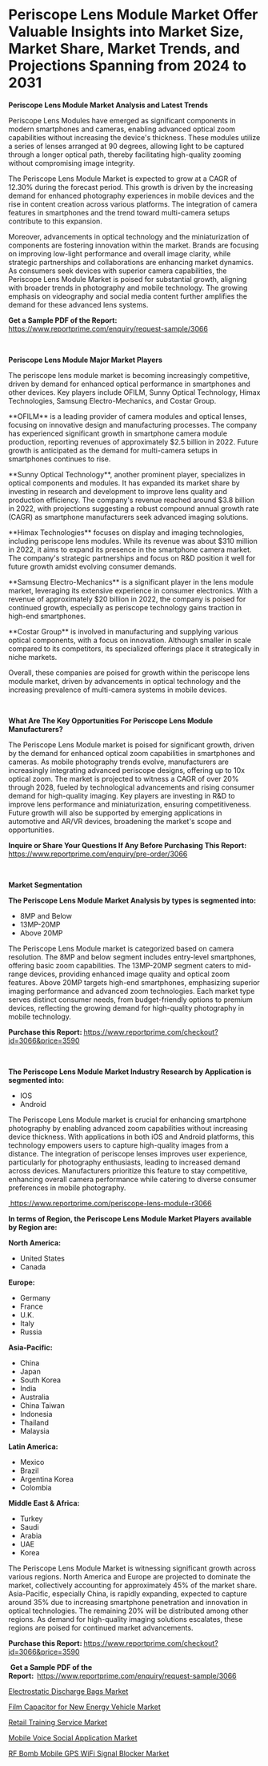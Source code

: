 <p><h1>Periscope Lens Module Market Offer Valuable Insights into Market Size, Market Share, Market Trends, and Projections Spanning from 2024 to 2031</h1></p><p><strong>Periscope Lens Module Market Analysis and Latest Trends</strong></p>
<p><p>Periscope Lens Modules have emerged as significant components in modern smartphones and cameras, enabling advanced optical zoom capabilities without increasing the device's thickness. These modules utilize a series of lenses arranged at 90 degrees, allowing light to be captured through a longer optical path, thereby facilitating high-quality zooming without compromising image integrity.</p><p>The Periscope Lens Module Market is expected to grow at a CAGR of 12.30% during the forecast period. This growth is driven by the increasing demand for enhanced photography experiences in mobile devices and the rise in content creation across various platforms. The integration of camera features in smartphones and the trend toward multi-camera setups contribute to this expansion. </p><p>Moreover, advancements in optical technology and the miniaturization of components are fostering innovation within the market. Brands are focusing on improving low-light performance and overall image clarity, while strategic partnerships and collaborations are enhancing market dynamics. As consumers seek devices with superior camera capabilities, the Periscope Lens Module Market is poised for substantial growth, aligning with broader trends in photography and mobile technology. The growing emphasis on videography and social media content further amplifies the demand for these advanced lens systems.</p></p>
<p><strong>Get a Sample PDF of the Report:&nbsp;</strong> <a href="https://www.reportprime.com/enquiry/request-sample/3066?utm_campaign=31&utm_medium=2&utm_source=Github&utm_content=ia&utm_term=27112024&utm_id=periscope-lens-module">https://www.reportprime.com/enquiry/request-sample/3066</a></p>
<p>&nbsp;</p>
<p><strong>Periscope Lens Module Major Market Players</strong></p>
<p><p>The periscope lens module market is becoming increasingly competitive, driven by demand for enhanced optical performance in smartphones and other devices. Key players include OFILM, Sunny Optical Technology, Himax Technologies, Samsung Electro-Mechanics, and Costar Group.</p><p>**OFILM** is a leading provider of camera modules and optical lenses, focusing on innovative design and manufacturing processes. The company has experienced significant growth in smartphone camera module production, reporting revenues of approximately $2.5 billion in 2022. Future growth is anticipated as the demand for multi-camera setups in smartphones continues to rise.</p><p>**Sunny Optical Technology**, another prominent player, specializes in optical components and modules. It has expanded its market share by investing in research and development to improve lens quality and production efficiency. The company's revenue reached around $3.8 billion in 2022, with projections suggesting a robust compound annual growth rate (CAGR) as smartphone manufacturers seek advanced imaging solutions.</p><p>**Himax Technologies** focuses on display and imaging technologies, including periscope lens modules. While its revenue was about $310 million in 2022, it aims to expand its presence in the smartphone camera market. The company's strategic partnerships and focus on R&D position it well for future growth amidst evolving consumer demands.</p><p>**Samsung Electro-Mechanics** is a significant player in the lens module market, leveraging its extensive experience in consumer electronics. With a revenue of approximately $20 billion in 2022, the company is poised for continued growth, especially as periscope technology gains traction in high-end smartphones.</p><p>**Costar Group** is involved in manufacturing and supplying various optical components, with a focus on innovation. Although smaller in scale compared to its competitors, its specialized offerings place it strategically in niche markets.</p><p>Overall, these companies are poised for growth within the periscope lens module market, driven by advancements in optical technology and the increasing prevalence of multi-camera systems in mobile devices.</p></p>
<p>&nbsp;</p>
<p><strong>What Are The Key Opportunities For Periscope Lens Module Manufacturers?</strong></p>
<p><p>The Periscope Lens Module market is poised for significant growth, driven by the demand for enhanced optical zoom capabilities in smartphones and cameras. As mobile photography trends evolve, manufacturers are increasingly integrating advanced periscope designs, offering up to 10x optical zoom. The market is projected to witness a CAGR of over 20% through 2028, fueled by technological advancements and rising consumer demand for high-quality imaging. Key players are investing in R&D to improve lens performance and miniaturization, ensuring competitiveness. Future growth will also be supported by emerging applications in automotive and AR/VR devices, broadening the market's scope and opportunities.</p></p>
<p><strong>Inquire or Share Your Questions If Any Before Purchasing This Report:</strong> <a href="https://www.reportprime.com/enquiry/pre-order/3066?utm_campaign=31&utm_medium=2&utm_source=Github&utm_content=ia&utm_term=27112024&utm_id=periscope-lens-module">https://www.reportprime.com/enquiry/pre-order/3066</a></p>
<p>&nbsp;</p>
<p><strong>Market Segmentation</strong></p>
<p><strong>The Periscope Lens Module Market Analysis by types is segmented into:</strong></p>
<p><ul><li>8MP and Below</li><li>13MP-20MP</li><li>Above 20MP</li></ul></p>
<p><p>The Periscope Lens Module market is categorized based on camera resolution. The 8MP and below segment includes entry-level smartphones, offering basic zoom capabilities. The 13MP-20MP segment caters to mid-range devices, providing enhanced image quality and optical zoom features. Above 20MP targets high-end smartphones, emphasizing superior imaging performance and advanced zoom technologies. Each market type serves distinct consumer needs, from budget-friendly options to premium devices, reflecting the growing demand for high-quality photography in mobile technology.</p></p>
<p><strong>Purchase this Report:&nbsp;</strong><a href="https://www.reportprime.com/checkout?id=3066&price=3590&utm_campaign=31&utm_medium=2&utm_source=Github&utm_content=ia&utm_term=27112024&utm_id=periscope-lens-module">https://www.reportprime.com/checkout?id=3066&price=3590</a></p>
<p>&nbsp;</p>
<p><strong>The Periscope Lens Module Market Industry Research by Application is segmented into:</strong></p>
<p><ul><li>IOS</li><li>Android</li></ul></p>
<p><p>The Periscope Lens Module market is crucial for enhancing smartphone photography by enabling advanced zoom capabilities without increasing device thickness. With applications in both iOS and Android platforms, this technology empowers users to capture high-quality images from a distance. The integration of periscope lenses improves user experience, particularly for photography enthusiasts, leading to increased demand across devices. Manufacturers prioritize this feature to stay competitive, enhancing overall camera performance while catering to diverse consumer preferences in mobile photography.</p></p>
<p><a href="https://www.reportprime.com/periscope-lens-module-r3066?utm_campaign=31&utm_medium=2&utm_source=Github&utm_content=ia&utm_term=27112024&utm_id=periscope-lens-module">&nbsp;https://www.reportprime.com/periscope-lens-module-r3066</a></p>
<p><strong>In terms of Region, the Periscope Lens Module Market Players available by Region are:</strong></p>
<p>
    <p> <strong> North America: </strong>
        <ul>
            <li>United States</li>
            <li>Canada</li>
        </ul>
        </p> 
    <p> <strong> Europe: </strong>
        <ul>
            <li>Germany</li>
            <li>France</li>
            <li>U.K.</li>
            <li>Italy</li>
            <li>Russia</li>
        </ul>
        </p> 
    <p> <strong> Asia-Pacific: </strong>
        <ul>
            <li>China</li>
            <li>Japan</li>
            <li>South Korea</li>
            <li>India</li>
            <li>Australia</li>
            <li>China Taiwan</li>
            <li>Indonesia</li>
            <li>Thailand</li>
            <li>Malaysia</li>
        </ul>
        </p> 
    <p> <strong> Latin America: </strong>
        <ul>
            <li>Mexico</li>
            <li>Brazil</li>
            <li>Argentina Korea</li>
            <li>Colombia</li>
        </ul>
        </p> 
    <p> <strong> Middle East & Africa: </strong>
        <ul>
            <li>Turkey</li>
            <li>Saudi</li>
            <li>Arabia</li>
            <li>UAE</li>
            <li>Korea</li>
        </ul>
    </p>
    </p>
<p><p>The Periscope Lens Module Market is witnessing significant growth across various regions. North America and Europe are projected to dominate the market, collectively accounting for approximately 45% of the market share. Asia-Pacific, especially China, is rapidly expanding, expected to capture around 35% due to increasing smartphone penetration and innovation in optical technologies. The remaining 20% will be distributed among other regions. As demand for high-quality imaging solutions escalates, these regions are poised for continued market advancements.</p></p>
<p><strong>Purchase this Report: </strong><a href="https://www.reportprime.com/checkout?id=3066&price=3590&utm_campaign=31&utm_medium=2&utm_source=Github&utm_content=ia&utm_term=27112024&utm_id=periscope-lens-module">https://www.reportprime.com/checkout?id=3066&price=3590</a></p>
<p>&nbsp;<strong>Get a Sample PDF of the Report:&nbsp;&nbsp;</strong><a href="https://www.reportprime.com/enquiry/request-sample/3066?utm_campaign=31&utm_medium=2&utm_source=Github&utm_content=ia&utm_term=27112024&utm_id=periscope-lens-module">https://www.reportprime.com/enquiry/request-sample/3066</a></p>
<p><strong></strong></p>
<p><p><a href="https://www.linkedin.com/pulse/investment-opportunities-electrostatic-discharge-bags-fpsae?utm_campaign=31&utm_medium=2&utm_source=Github&utm_content=ia&utm_term=27112024&utm_id=periscope-lens-module">Electrostatic Discharge Bags Market</a></p><p><a href="https://github.com/shondapmbau/Market-Research-Report-List-1/blob/main/film-capacitor-for-new-energy-vehicle-market.md?utm_campaign=31&utm_medium=2&utm_source=Github&utm_content=ia&utm_term=27112024&utm_id=periscope-lens-module">Film Capacitor for New Energy Vehicle Market</a></p><p><a href="https://issuu.com/reportprime-2/docs/retail-training-service-market-size_2787cf7088c1cf?utm_campaign=31&utm_medium=2&utm_source=Github&utm_content=ia&utm_term=27112024&utm_id=periscope-lens-module">Retail Training Service Market</a></p><p><a href="https://issuu.com/reportprime-2/docs/mobile-voice-social-application-mar_2771d7b4449bdc?utm_campaign=31&utm_medium=2&utm_source=Github&utm_content=ia&utm_term=27112024&utm_id=periscope-lens-module">Mobile Voice Social Application Market</a></p><p><a href="https://github.com/MonroeBullock54/Market-Research-Report-List-1/blob/main/rf-bomb-mobile-gps-wifi-signal-blocker-market.md?utm_campaign=31&utm_medium=2&utm_source=Github&utm_content=ia&utm_term=27112024&utm_id=periscope-lens-module">RF Bomb Mobile GPS WiFi Signal Blocker Market</a></p></p>